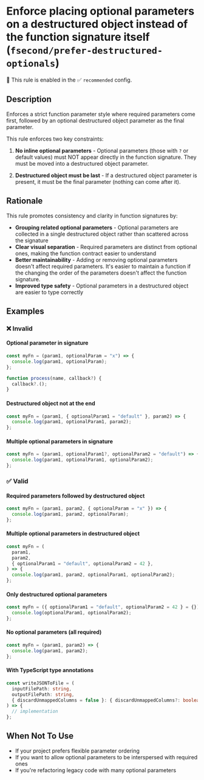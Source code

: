 # Enforce placing optional parameters on a destructured object instead of the function signature itself (`fsecond/prefer-destructured-optionals`)

💼 This rule is enabled in the ✅ `recommended` config.

<!-- end auto-generated rule header -->

## Description

Enforces a strict function parameter style where required parameters come first, followed by an optional destructured object parameter as the final parameter.

This rule enforces two key constraints:

1. **No inline optional parameters** - Optional parameters (those with `?` or default values) must NOT appear directly in the function signature. They must be moved into a destructured object parameter.

2. **Destructured object must be last** - If a destructured object parameter is present, it must be the final parameter (nothing can come after it).

## Rationale

This rule promotes consistency and clarity in function signatures by:

- **Grouping related optional parameters** - Optional parameters are collected in a single destructured object rather than scattered across the signature
- **Clear visual separation** - Required parameters are distinct from optional ones, making the function contract easier to understand
- **Better maintainability** - Adding or removing optional parameters doesn't affect required parameters. It's easier to maintain a function if the changing the order of the parameters doesn't affect the function signature.
- **Improved type safety** - Optional parameters in a destructured object are easier to type correctly

## Examples

### ❌ Invalid

#### Optional parameter in signature

```js
const myFn = (param1, optionalParam = "x") => {
  console.log(param1, optionalParam);
};
```

```js
function process(name, callback?) {
  callback?.();
}
```

#### Destructured object not at the end

```js
const myFn = (param1, { optionalParam1 = "default" }, param2) => {
  console.log(param1, optionalParam1, param2);
};
```

#### Multiple optional parameters in signature

```js
const myFn = (param1, optionalParam1?, optionalParam2 = "default") => {
  console.log(param1, optionalParam1, optionalParam2);
};
```

### ✅ Valid

#### Required parameters followed by destructured object

```js
const myFn = (param1, param2, { optionalParam = "x" }) => {
  console.log(param1, param2, optionalParam);
};
```

#### Multiple optional parameters in destructured object

```js
const myFn = (
  param1,
  param2,
  { optionalParam1 = "default", optionalParam2 = 42 },
) => {
  console.log(param1, param2, optionalParam1, optionalParam2);
};
```

#### Only destructured optional parameters

```js
const myFn = ({ optionalParam1 = "default", optionalParam2 = 42 } = {}) => {
  console.log(optionalParam1, optionalParam2);
};
```

#### No optional parameters (all required)

```js
const myFn = (param1, param2) => {
  console.log(param1, param2);
};
```

#### With TypeScript type annotations

```ts
const writeJSONToFile = (
  inputFilePath: string,
  outputFilePath: string,
  { discardUnmappedColumns = false }: { discardUnmappedColumns?: boolean } = {},
) => {
  // implementation
};
```

## When Not To Use

- If your project prefers flexible parameter ordering
- If you want to allow optional parameters to be interspersed with required ones
- If you're refactoring legacy code with many optional parameters
